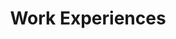 ---
# An instance of the Experience widget.
# Documentation: https://wowchemy.com/docs/page-builder/
widget: experience

# This file represents a page section.
headless: true

# Order that this section appears on the page.
weight: 40

title: Work Experiences
subtitle:

# Date format for experience
#   Refer to https://wowchemy.com/docs/customization/#date-format
date_format: '2006-01-02'

# Experiences.
#   Add/remove as many `experience` items below as you like.
#   Required fields are `title`, `company`, and `date_start`.
#   Leave `date_end` empty if it's your current employer.
#   Begin multi-line descriptions with YAML's `|2-` multi-line prefix.
experience:
  - title: 'Research Assistant Professor, Southern University of Science and Technology, China'
    company: 'Southern University of Science and Technology'
    company_url: ""
    location: 'China'
    date_start: '2020-08-01'
    date_end: ""
  - title: 'Research Fellow, Southern University of Science and Technology, China'
    company: 'Southern University of Science and Technology'
    company_url: ""
    location: 'China'
    date_start: '2018-03-15'
    date_end: '2020-07-30'
  - title: 'Visiting Scholar, University of Surrey, UK'
    company: 'University of Surrey'
    company_url: ""
    location: 'UK'
    date_start: '2016-09-01'
    date_end: '2017-03-31'

design:
  columns: '2' 
---
